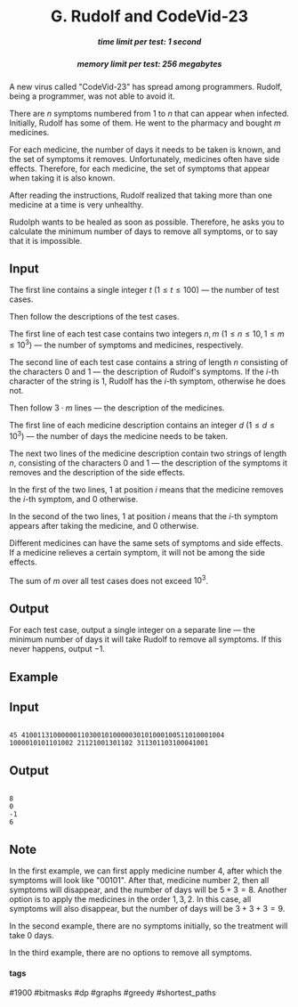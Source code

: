 <h1 style='text-align: center;'> G. Rudolf and CodeVid-23</h1>

<h5 style='text-align: center;'>time limit per test: 1 second</h5>
<h5 style='text-align: center;'>memory limit per test: 256 megabytes</h5>

A new virus called "CodeVid-23" has spread among programmers. Rudolf, being a programmer, was not able to avoid it.

There are $n$ symptoms numbered from $1$ to $n$ that can appear when infected. Initially, Rudolf has some of them. He went to the pharmacy and bought $m$ medicines.

For each medicine, the number of days it needs to be taken is known, and the set of symptoms it removes. Unfortunately, medicines often have side effects. Therefore, for each medicine, the set of symptoms that appear when taking it is also known.

After reading the instructions, Rudolf realized that taking more than one medicine at a time is very unhealthy.

Rudolph wants to be healed as soon as possible. Therefore, he asks you to calculate the minimum number of days to remove all symptoms, or to say that it is impossible.

## Input

The first line contains a single integer $t$ $(1 \le t \le 100)$ — the number of test cases.

Then follow the descriptions of the test cases.

The first line of each test case contains two integers $n, m$ $(1 \le n \le 10, 1 \le m \le 10^3)$ — the number of symptoms and medicines, respectively.

The second line of each test case contains a string of length $n$ consisting of the characters $0$ and $1$ — the description of Rudolf's symptoms. If the $i$-th character of the string is $1$, Rudolf has the $i$-th symptom, otherwise he does not.

Then follow $3 \cdot m$ lines — the description of the medicines.

The first line of each medicine description contains an integer $d$ $(1 \le d \le 10^3)$ — the number of days the medicine needs to be taken.

The next two lines of the medicine description contain two strings of length $n$, consisting of the characters $0$ and $1$ — the description of the symptoms it removes and the description of the side effects.

In the first of the two lines, $1$ at position $i$ means that the medicine removes the $i$-th symptom, and $0$ otherwise.

In the second of the two lines, $1$ at position $i$ means that the $i$-th symptom appears after taking the medicine, and $0$ otherwise.

Different medicines can have the same sets of symptoms and side effects. If a medicine relieves a certain symptom, it will not be among the side effects.

The sum of $m$ over all test cases does not exceed $10^3$.

## Output

For each test case, output a single integer on a separate line — the minimum number of days it will take Rudolf to remove all symptoms. If this never happens, output $-1$.

## Example

## Input


```

45 410011310000001103001010000030101000100511010001004 1000010101101002 21121001301102 311301103100041001
```
## Output


```

8
0
-1
6

```
## Note

In the first example, we can first apply medicine number $4$, after which the symptoms will look like "00101". After that, medicine number $2$, then all symptoms will disappear, and the number of days will be $5 + 3 = 8$. Another option is to apply the medicines in the order $1, 3, 2$. In this case, all symptoms will also disappear, but the number of days will be $3 + 3 + 3 = 9$.

In the second example, there are no symptoms initially, so the treatment will take $0$ days.

In the third example, there are no options to remove all symptoms.



#### tags 

#1900 #bitmasks #dp #graphs #greedy #shortest_paths 